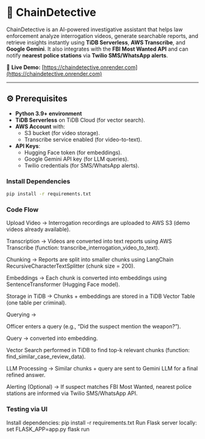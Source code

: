 # 🚨 ChainDetective  

ChainDetective is an AI-powered investigative assistant that helps law enforcement analyze interrogation videos, generate searchable reports, and retrieve insights instantly using **TiDB Serverless**, **AWS Transcribe**, and **Google Gemini**. It also integrates with the **FBI Most Wanted API** and can notify **nearest police stations** via **Twilio SMS/WhatsApp alerts**.  

🔗 **Live Demo:** [https://chaindetective.onrender.com](https://chaindetective.onrender.com)  

---

## ⚙️ Prerequisites  

- **Python 3.9+ environment**  
- **TiDB Serverless** on TiDB Cloud (for vector search).  
- **AWS Account** with:  
  - S3 bucket (for video storage).  
  - Transcribe service enabled (for video-to-text).  
- **API Keys**:  
  - Hugging Face token (for embeddings).  
  - Google Gemini API key (for LLM queries).  
  - Twilio credentials (for SMS/WhatsApp alerts).  

### Install Dependencies  
```bash
pip install -r requirements.txt
```

### Code Flow

  Upload Video → Interrogation recordings are uploaded to AWS S3 (demo videos already available).
  
  Transcription → Videos are converted into text reports using AWS Transcribe
  (function: transcribe_interrogation_video_to_text).
  
  Chunking → Reports are split into smaller chunks using LangChain RecursiveCharacterTextSplitter (chunk size = 200).
  
  Embeddings → Each chunk is converted into embeddings using SentenceTransformer (Hugging Face model).
  
  Storage in TiDB → Chunks + embeddings are stored in a TiDB Vector Table (one table per criminal).
  
  Querying →
  
  Officer enters a query (e.g., “Did the suspect mention the weapon?”).
  
  Query → converted into embedding.
  
  Vector Search performed in TiDB to find top-k relevant chunks
  (function: find_similar_case_review_data).
  
  LLM Processing → Similar chunks + query are sent to Gemini LLM for a final refined answer.
  
  Alerting (Optional) → If suspect matches FBI Most Wanted, nearest police stations are informed via Twilio SMS/WhatsApp API.


### Testing via UI

Install dependencies:
    pip install -r requirements.txt
Run Flask server locally:
    set FLASK_APP=app.py
    flask run
